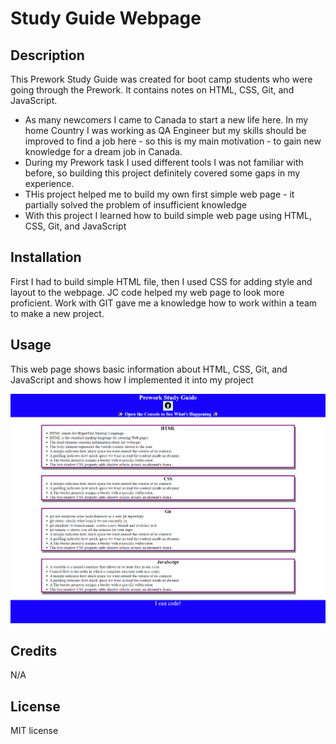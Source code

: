 # Study Guide Webpage 

## Description

This Prework Study Guide was created for boot camp students who were going through the Prework. It contains notes on HTML, CSS, Git, and JavaScript.

- As many newcomers I came to Canada to start a new life here. In my home Country I was working as QA Engineer but my skills should be improved to find a job here - so this is my main motivation - to gain new knowledge for a dream job in Canada.
- During my Prework task I used different tools I was not familiar with before, so building this project definitely covered some gaps in my experience.
- THis project helped me to build my own first simple web page - it partially solved the problem of insufficient knowledge 
- With this project I learned how to build simple web page using HTML, CSS, Git, and JavaScript


## Installation

First I had to build simple HTML file, then I used CSS for adding style and layout to the webpage. JC code helped my web page to look more proficient. Work with GIT gave me a knowledge how to work within a team to make a new project.

## Usage

This web page shows basic information about HTML, CSS, Git, and JavaScript and shows how I implemented it into my project

![webpage photo](assets/my_webpage.png)

## Credits

N/A

## License

MIT license

